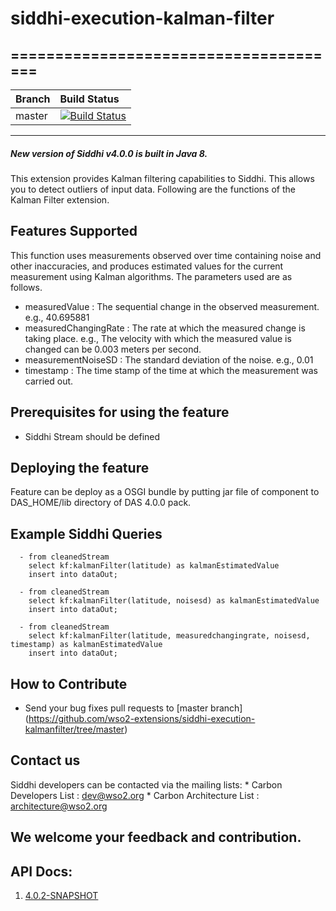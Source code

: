 # siddhi-execution-kalman-filter
======================================
---
|  Branch | Build Status |
| :------ |:------------ | 
| master  | [![Build Status](https://wso2.org/jenkins/view/All%20Builds/job/siddhi/job/siddhi-execution-kalmanfilter/badge/icon)](https://wso2.org/jenkins/view/All%20Builds/job/siddhi/job/siddhi-execution-kalmanfilter/)|
---
##### New version of Siddhi v4.0.0 is built in Java 8.

This extension provides Kalman filtering capabilities to Siddhi. This allows you to detect outliers of input data. 
Following are the functions of the Kalman Filter extension.

Features Supported
------------------
This function uses measurements observed over time containing noise and other inaccuracies, and produces estimated values for the current measurement using Kalman algorithms. The parameters used are as follows.

 - measuredValue : The sequential change in the observed measurement. e.g., 40.695881
 - measuredChangingRate : The rate at which the measured change is taking place. e.g., The velocity with which the measured value is changed can be 0.003 meters per second.
 - measurementNoiseSD : The standard deviation of the noise. e.g., 0.01
 - timestamp : The time stamp of the time at which the measurement was carried out.
 
Prerequisites for using the feature
------------------
  - Siddhi Stream should be defined
  
Deploying the feature
------------------
   Feature can be deploy as a OSGI bundle by putting jar file of component to DAS_HOME/lib directory of DAS 4.0.0 pack. 
   
Example Siddhi Queries
------------------
      - from cleanedStream
        select kf:kalmanFilter(latitude) as kalmanEstimatedValue
        insert into dataOut;
    
      - from cleanedStream
        select kf:kalmanFilter(latitude, noisesd) as kalmanEstimatedValue
        insert into dataOut;
    
      - from cleanedStream
        select kf:kalmanFilter(latitude, measuredchangingrate, noisesd, timestamp) as kalmanEstimatedValue
        insert into dataOut;
   
How to Contribute
------------------
   * Send your bug fixes pull requests to [master branch] (https://github.com/wso2-extensions/siddhi-execution-kalmanfilter/tree/master) 
   
Contact us 
------------------
   Siddhi developers can be contacted via the mailing lists:
     * Carbon Developers List : dev@wso2.org
     * Carbon Architecture List : architecture@wso2.org
   
We welcome your feedback and contribution.
------------------

## API Docs:

1. <a href="./api/4.0.2-SNAPSHOT">4.0.2-SNAPSHOT</a>
